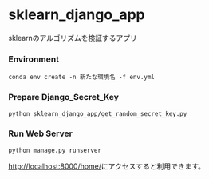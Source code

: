 # sklearn_django_app
sklearnのアルゴリズムを検証するアプリ

### Environment
```
conda env create -n 新たな環境名 -f env.yml
```

### Prepare Django_Secret_Key
```
python sklearn_django_app/get_random_secret_key.py
```

### Run Web Server 
```
python manage.py runserver
```

<http://localhost:8000/home/>にアクセスすると利用できます。